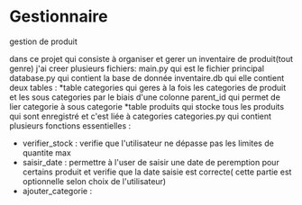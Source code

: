 # Gestionnaire
gestion de produit


dans ce projet qui consiste à organiser et gerer un inventaire de produit(tout genre) j'ai
creer plusieurs fichiers: 
main.py qui est le fichier principal
database.py qui contient la base de donnée inventaire.db qui elle contient deux tables :
*table categories qui geres à la fois les categories de produit et les sous categories 
par le biais d'une colonne parent_id qui permet de lier categorie à sous categorie
*table produits qui stocke tous les produits qui sont enregistré et c'est liée à categories
categories.py qui contient plusieurs fonctions essentielles :
* verifier_stock : verifie que l'utilisateur ne dépasse pas les limites de quantite max
* saisir_date : permettre à l'user de saisir une date de peremption pour certains produit
et verifie que la date saisie est correcte( cette partie est optionnelle selon choix de
l'utilisateur)
* ajouter_categorie : 
